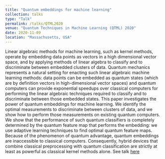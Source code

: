 ```yaml
---
title: "Quantum embeddings for machine learning"
collection: talks
type: "Talk"
permalink: /talks/QTML2020
venue: "Quantum Techniques in Machine Learning (QTML) 2020"
date: 2020-11-09
location: "Massachusetts, USA"
---
```

Linear algebraic methods for machine learning, such as kernel methods, operate by
embedding data points as vectors in a high dimensional vector space, and by applying
methods of linear algebra to classify and to discriminate between embedded clusters
of data. Quantum mechanics represents a natural setting for enacting such linear
algebraic machine learning methods: data points can be embedded as quantum states
(which are by definition vectors in high-dimensional vector spaces) and quantum
computers can provide exponential speedups over classical computers for performing
the linear algebraic techniques required to classify and to discriminate between those
embedded states. This paper investigates the power of quantum embeddings for
machine learning. We identify the optimal measurements to discriminate between
clusters of data, and we show how to perform those measurements on existing
quantum computers. We show that the performance of such quantum classifiers is
completely determined by the quantum feature map that performs the embedding:
we use adaptive learning techniques to find optimal quantum feature maps. Because
of the phenomenon of quantum advantage, quantum embeddings are inaccessible to
classical computers. Consequently, hybrid devices that combine classical
preprocessing with quantum classification are strictly at least as powerful as classical
kernel methods alone. See talk [here](https://www.qtml2020.com/)
